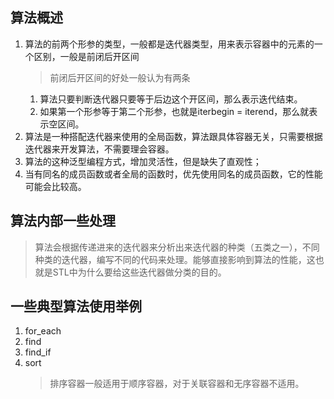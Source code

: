 ## 算法概述
1. 算法的前两个形参的类型，一般都是迭代器类型，用来表示容器中的元素的一个区别，一般是前闭后开区间
   > 前闭后开区间的好处一般认为有两条
   1. 算法只要判断迭代器只要等于后边这个开区间，那么表示迭代结束。
   2. 如果第一个形参等于第二个形参，也就是iterbegin = iterend，那么就表示空区间。
2. 算法是一种搭配迭代器来使用的全局函数，算法跟具体容器无关，只需要根据迭代器来开发算法，不需要理会容器。
3. 算法的这种泛型编程方式，增加灵活性，但是缺失了直观性；
4. 当有同名的成员函数或者全局的函数时，优先使用同名的成员函数，它的性能可能会比较高。

   
## 算法内部一些处理
> 算法会根据传递进来的迭代器来分析出来迭代器的种类（五类之一），不同种类的迭代器，编写不同的代码来处理。能够直接影响到算法的性能，这也就是STL中为什么要给这些迭代器做分类的目的。

## 一些典型算法使用举例
1. for_each
2. find
3. find_if
4. sort
   >排序容器一般适用于顺序容器，对于关联容器和无序容器不适用。